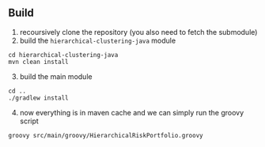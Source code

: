 ## Build
1. recoursively clone the repository  (you also need to fetch the submodule)
2. build the `hierarchical-clustering-java` module 
```
cd hierarchical-clustering-java
mvn clean install
```
3. build the main module
```
cd ..
./gradlew install
```
4. now everything is in maven cache and we can simply run the groovy script
```
groovy src/main/groovy/HierarchicalRiskPortfolio.groovy
```
